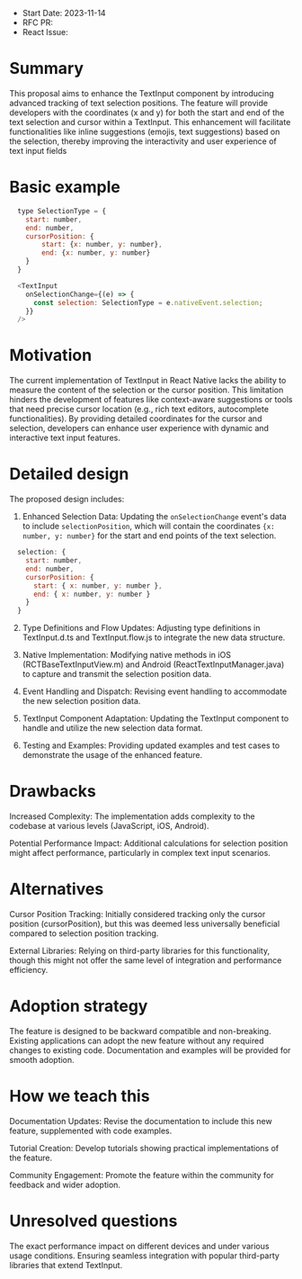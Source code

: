 - Start Date: 2023-11-14
- RFC PR:
- React Issue:

# Summary

This proposal aims to enhance the TextInput component by introducing
advanced tracking of text selection positions. The feature will provide
developers with the coordinates (x and y) for both the start and end of
the text selection and cursor within a TextInput. This enhancement will
facilitate functionalities like inline suggestions
(emojis, text suggestions) based on the selection, thereby improving
the interactivity and user experience of text input fields

# Basic example

```js
  type SelectionType = {
    start: number,
    end: number,
    cursorPosition: {
        start: {x: number, y: number},
        end: {x: number, y: number}
    }
  }

  <TextInput
    onSelectionChange={(e) => {
      const selection: SelectionType = e.nativeEvent.selection;
    }}
  />
```


# Motivation

The current implementation of TextInput in React Native lacks the ability
to measure the content of the selection or the cursor position. This limitation
hinders the development of features like context-aware suggestions or tools that
need precise cursor location (e.g., rich text editors, autocomplete functionalities).
By providing detailed coordinates for the cursor and selection, developers can
enhance user experience with dynamic and interactive text input features.

# Detailed design

The proposed design includes:

1. Enhanced Selection Data: Updating the `onSelectionChange` event's data to include
`selectionPosition`, which will contain the coordinates `{x: number, y: number}`
for the start and end points of the text selection.
```js
  selection: {
    start: number,
    end: number,
    cursorPosition: {
      start: { x: number, y: number },
      end: { x: number, y: number }
    }
  }
```

2. Type Definitions and Flow Updates: Adjusting type definitions in TextInput.d.ts
and TextInput.flow.js to integrate the new data structure.

3. Native Implementation: Modifying native methods in iOS (RCTBaseTextInputView.m)
and Android (ReactTextInputManager.java) to capture and transmit the selection position
data.

4. Event Handling and Dispatch: Revising event handling to accommodate the new selection
position data.

5. TextInput Component Adaptation: Updating the TextInput component to handle and utilize
the new selection data format.

6. Testing and Examples: Providing updated examples and test cases to demonstrate the
usage of the enhanced feature.

# Drawbacks

Increased Complexity: The implementation adds complexity to the codebase at various
levels (JavaScript, iOS, Android).

Potential Performance Impact: Additional calculations for selection position might
affect performance, particularly in complex text input scenarios.

# Alternatives

Cursor Position Tracking: Initially considered tracking only the cursor
position (cursorPosition), but this was deemed less universally beneficial compared
to selection position tracking.

External Libraries: Relying on third-party libraries for this functionality,
though this might not offer the same level of integration and performance efficiency.

# Adoption strategy

The feature is designed to be backward compatible and non-breaking.
Existing applications can adopt the new feature without any required changes to existing code.
Documentation and examples will be provided for smooth adoption.

# How we teach this

Documentation Updates: Revise the documentation to include this new feature,
supplemented with code examples.

Tutorial Creation: Develop tutorials showing practical implementations of the feature.

Community Engagement: Promote the feature within the community for feedback
and wider adoption.

# Unresolved questions

The exact performance impact on different devices and under various usage conditions.
Ensuring seamless integration with popular third-party libraries that extend TextInput.